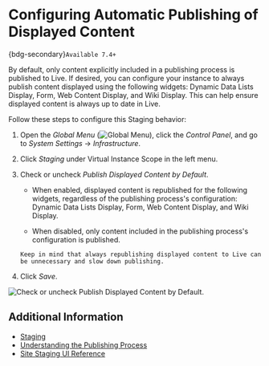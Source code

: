 # Configuring Automatic Publishing of Displayed Content

{bdg-secondary}`Available 7.4+`

By default, only content explicitly included in a publishing process is published to Live. If desired, you can configure your instance to always publish content displayed using the following widgets: Dynamic Data Lists Display, Form, Web Content Display, and Wiki Display. This can help ensure displayed content is always up to date in Live.

Follow these steps to configure this Staging behavior:

1. Open the *Global Menu* (![Global Menu](../../../images/icon-applications-menu.png)), click the *Control Panel*, and go to *System Settings* &rarr; *Infrastructure*.

1. Click *Staging* under Virtual Instance Scope in the left menu.

1. Check or uncheck *Publish Displayed Content by Default*.

   * When enabled, displayed content is republished for the following widgets, regardless of the publishing process's configuration: Dynamic Data Lists Display, Form, Web Content Display, and Wiki Display.

   * When disabled, only content included in the publishing process's configuration is published.

   ```{tip}
   Keep in mind that always republishing displayed content to Live can be unnecessary and slow down publishing.
   ```

1. Click *Save*.

![Check or uncheck Publish Displayed Content by Default.](./configuring-automatic-publishing-of-displayed-content/images/01.png)

## Additional Information

* [Staging](../staging.md)
* [Understanding the Publishing Process](./understanding-the-publishing-process.md)
* [Site Staging UI Reference](./site-staging-ui-reference.md)
